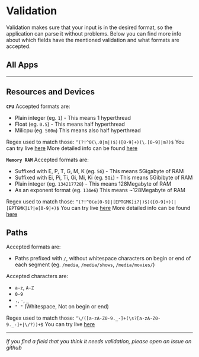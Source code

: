 # Validation

Validation makes sure that your input is in the desired format, so the application can parse it without problems.
Below you can find more info about which fields have the mentioned validation and what formats are accepted.

## All Apps

---

## Resources and Devices

**`CPU`**
Accepted formats are:

- Plain integer (eg. `1`) - This means 1 hyperthread
- Float (eg. `0.5`) - This means half hyperthread
- Milicpu (eg. `500m`) This means also half hyperthread

Regex used to match those: `^(?!^0(\.0|m|)$)([0-9]+)(\.[0-9]|m?)$`
You can try live [here](https://regex101.com/r/WxComc/1)
More detailed info can be found [here](https://kubernetes.io/docs/concepts/configuration/manage-resources-containers/#meaning-of-cpu)

**`Memory RAM`**
Accepted formats are:

- Suffixed with E, P, T, G, M, K (eg. `5G`) - This means 5Gigabyte of RAM
- Suffixed with Ei, Pi, Ti, Gi, Mi, Ki (eg. `5Gi`) - This means 5Gibibyte of RAM
- Plain integer (eg. `134217728`) - This means 128Megabyte of RAM
- As an exponent format (eg. `134e6`) This means ~128Megabyte of RAM

Regex used to match those: `^(?!^0(e[0-9]|[EPTGMK]i?|)$)([0-9]+)(|[EPTGMK]i?|e[0-9]+)$`
You can try live [here](https://regex101.com/r/LyDc6u/1)
More detailed info can be found [here](https://kubernetes.io/docs/concepts/configuration/manage-resources-containers/#meaning-of-memory)

## Paths

Accepted formats are:

- Paths prefixed with `/`, without whitespace characters on begin or end of each segment (eg. `/media`, `/media/shows`, `/media/movies/`)

Accepted characters are:

- `a-z`, `A-Z`
- `0-9`
- `.`, `-`, `_`
- `" "` (Whitespace, Not on begin or end)

Regex used to match those: `^\/([a-zA-Z0-9._-]+(\s?[a-zA-Z0-9._-]+|\/?))+$`
You can try live [here](https://regex101.com/r/WjSpXg/1)

---

_If you find a field that you think it needs validation, please open an issue on github_
